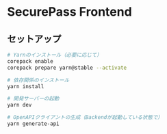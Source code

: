 # SecurePass Frontend

## セットアップ

```bash
# Yarnのインストール（必要に応じて）
corepack enable
corepack prepare yarn@stable --activate

# 依存関係のインストール
yarn install

# 開発サーバーの起動
yarn dev

# OpenAPIクライアントの生成（Backendが起動している状態で）
yarn generate-api
```
